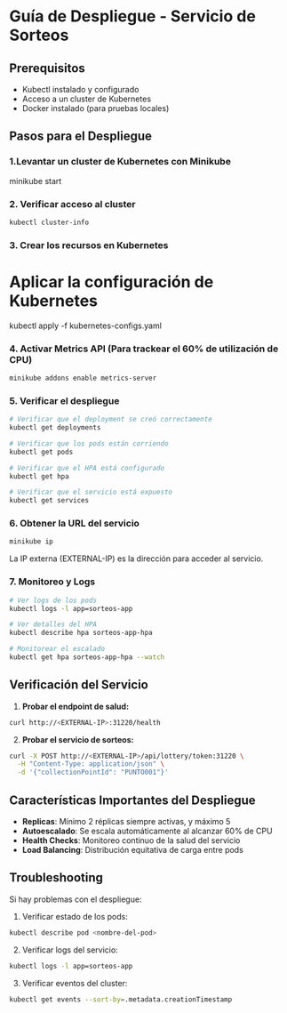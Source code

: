 # Guía de Despliegue - Servicio de Sorteos

## Prerequisitos
- Kubectl instalado y configurado
- Acceso a un cluster de Kubernetes
- Docker instalado (para pruebas locales)

## Pasos para el Despliegue

### 1.Levantar un cluster de Kubernetes con Minikube
minikube start


### 2. Verificar acceso al cluster
```bash
kubectl cluster-info
```

### 3. Crear los recursos en Kubernetes

# Aplicar la configuración de Kubernetes
kubectl apply -f kubernetes-configs.yaml


### 4. Activar Metrics API (Para trackear el 60% de utilización de CPU)
```bash
minikube addons enable metrics-server
```

### 5. Verificar el despliegue
```bash
# Verificar que el deployment se creó correctamente
kubectl get deployments

# Verificar que los pods están corriendo
kubectl get pods

# Verificar que el HPA está configurado
kubectl get hpa

# Verificar que el servicio está expuesto
kubectl get services
```

### 6. Obtener la URL del servicio
```bash
minikube ip
```
La IP externa (EXTERNAL-IP) es la dirección para acceder al servicio.

### 7. Monitoreo y Logs
```bash
# Ver logs de los pods
kubectl logs -l app=sorteos-app

# Ver detalles del HPA
kubectl describe hpa sorteos-app-hpa

# Monitorear el escalado
kubectl get hpa sorteos-app-hpa --watch
```

## Verificación del Servicio

1. **Probar el endpoint de salud:**
```bash
curl http://<EXTERNAL-IP>:31220/health
```

2. **Probar el servicio de sorteos:**
```bash
curl -X POST http://<EXTERNAL-IP>/api/lottery/token:31220 \
  -H "Content-Type: application/json" \
  -d '{"collectionPointId": "PUNTO001"}'
```

## Características Importantes del Despliegue

- **Replicas**: Mínimo 2 réplicas siempre activas, y máximo 5
- **Autoescalado**: Se escala automáticamente al alcanzar 60% de CPU
- **Health Checks**: Monitoreo continuo de la salud del servicio
- **Load Balancing**: Distribución equitativa de carga entre pods

## Troubleshooting

Si hay problemas con el despliegue:

1. Verificar estado de los pods:
```bash
kubectl describe pod <nombre-del-pod>
```

2. Verificar logs del servicio:
```bash
kubectl logs -l app=sorteos-app
```

3. Verificar eventos del cluster:
```bash
kubectl get events --sort-by=.metadata.creationTimestamp
```

